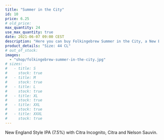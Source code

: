 ```yaml
---
title: "Summer in the City"
id: 10
price: 6.25
# old_price:
max_quantity: 24
use_max_quantity: true
date: 2021-06-07 09:00 CEST
description: "Here you can buy Folkingebrew Summer in the City, a New England Style IPA (7.5%) with Citra Incognito, Citra and Nelson Sauvin."
product_details: "Size: 44 CL"
# out_of_stock:
images:
  - "shop/folkingebrew-summer-in-the-city.jpg"
# sizes:
#   - title: S
#     stock: true
#   - title: M
#     stock: true
#   - title: L
#     stock: true
#   - title: XL
#     stock: true
#   - title: XXL
#     stock: true
#   - title: XXXL
#     stock: true
---
```


New England Style IPA (7.5%) with Citra Incognito, Citra and Nelson Sauvin.
